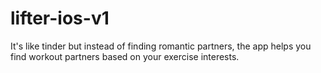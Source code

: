# lifter-ios-v1

It's like tinder but instead of finding romantic partners, the app helps you find workout partners based on your exercise interests.
